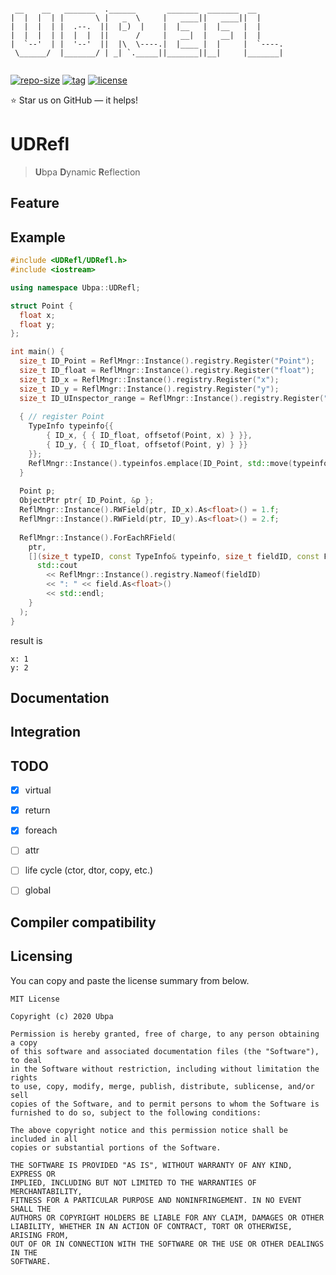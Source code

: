 ```

 __    __   _______  .______       _______  _______  __      
|  |  |  | |       \ |   _  \     |   ____||   ____||  |     
|  |  |  | |  .--.  ||  |_)  |    |  |__   |  |__   |  |     
|  |  |  | |  |  |  ||      /     |   __|  |   __|  |  |     
|  `--'  | |  '--'  ||  |\  \----.|  |____ |  |     |  `----.
 \______/  |_______/ | _| `._____||_______||__|     |_______|
                                                             

```

[![repo-size](https://img.shields.io/github/languages/code-size/Ubpa/UDRefl?style=flat)](https://github.com/Ubpa/UDRefl/archive/master.zip) [![tag](https://img.shields.io/github/v/tag/Ubpa/UDRefl)](https://github.com/Ubpa/UDRefl/tags) [![license](https://img.shields.io/github/license/Ubpa/UDRefl)](LICENSE) 

⭐ Star us on GitHub — it helps!

# UDRefl

> **U**bpa **D**ynamic **R**eflection

## Feature



## Example

```c++
#include <UDRefl/UDRefl.h>
#include <iostream>

using namespace Ubpa::UDRefl;

struct Point {
  float x;
  float y;
};

int main() {
  size_t ID_Point = ReflMngr::Instance().registry.Register("Point");
  size_t ID_float = ReflMngr::Instance().registry.Register("float");
  size_t ID_x = ReflMngr::Instance().registry.Register("x");
  size_t ID_y = ReflMngr::Instance().registry.Register("y");
  size_t ID_UInspector_range = ReflMngr::Instance().registry.Register("UInspector_range");
  
  { // register Point
    TypeInfo typeinfo{{
        { ID_x, { { ID_float, offsetof(Point, x) } }},
        { ID_y, { { ID_float, offsetof(Point, y) } }}
    }};
    ReflMngr::Instance().typeinfos.emplace(ID_Point, std::move(typeinfo));
  }
  
  Point p;
  ObjectPtr ptr{ ID_Point, &p };
  ReflMngr::Instance().RWField(ptr, ID_x).As<float>() = 1.f;
  ReflMngr::Instance().RWField(ptr, ID_y).As<float>() = 2.f;
  
  ReflMngr::Instance().ForEachRField(
    ptr,
    [](size_t typeID, const TypeInfo& typeinfo, size_t fieldID, const FieldInfo& fieldinfo, ConstObjectPtr field) {
      std::cout
        << ReflMngr::Instance().registry.Nameof(fieldID)
        << ": " << field.As<float>()
        << std::endl;
    }
  );
}
```

result is

```
x: 1
y: 2
```

## Documentation



## Integration



## TODO

- [x] virtual
- [x] return
- [x] foreach
- [ ] attr
- [ ] life cycle (ctor, dtor, copy, etc.)
- [ ] global


## Compiler compatibility



## Licensing

You can copy and paste the license summary from below.

```
MIT License

Copyright (c) 2020 Ubpa

Permission is hereby granted, free of charge, to any person obtaining a copy
of this software and associated documentation files (the "Software"), to deal
in the Software without restriction, including without limitation the rights
to use, copy, modify, merge, publish, distribute, sublicense, and/or sell
copies of the Software, and to permit persons to whom the Software is
furnished to do so, subject to the following conditions:

The above copyright notice and this permission notice shall be included in all
copies or substantial portions of the Software.

THE SOFTWARE IS PROVIDED "AS IS", WITHOUT WARRANTY OF ANY KIND, EXPRESS OR
IMPLIED, INCLUDING BUT NOT LIMITED TO THE WARRANTIES OF MERCHANTABILITY,
FITNESS FOR A PARTICULAR PURPOSE AND NONINFRINGEMENT. IN NO EVENT SHALL THE
AUTHORS OR COPYRIGHT HOLDERS BE LIABLE FOR ANY CLAIM, DAMAGES OR OTHER
LIABILITY, WHETHER IN AN ACTION OF CONTRACT, TORT OR OTHERWISE, ARISING FROM,
OUT OF OR IN CONNECTION WITH THE SOFTWARE OR THE USE OR OTHER DEALINGS IN THE
SOFTWARE.
```

